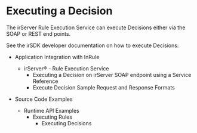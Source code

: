 Executing a Decision
====

The irServer Rule Execution Service can execute Decisions either via the SOAP or REST end points.

See the irSDK developer documentation on how to execute Decisions:

- Application Integration with InRule
    - irServer® - Rule Execution Service
        - Executing a Decision on irServer SOAP endpoint using a Service Reference
        - Execute Decision Sample Request and Response Formats

- Source Code Examples
    - Runtime API Examples
        - Executing Rules
            - Executing Decisions
